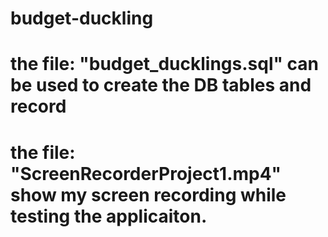 # budget-duckling
#
# the file: "budget_ducklings.sql" can be used to create the DB tables and record
#
# the file: "ScreenRecorderProject1.mp4" show my screen recording while testing the applicaiton.
